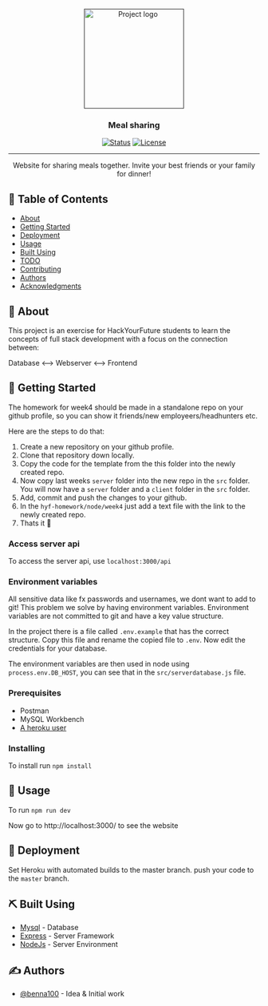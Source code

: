 <p align="center">
  <a href="" rel="noopener">
 <img width=200px height=200px src="https://github.com/Pallabi-ghosh/Meal-Sharing-App/Meal-Sharing-Template/master/Group.png" alt="Project logo"></a>
</p>

<h3 align="center">Meal sharing</h3>

<div align="center">

  [![Status](https://img.shields.io/badge/status-active-success.svg)]()
  [![License](https://img.shields.io/badge/license-MIT-blue.svg)](/LICENSE)

</div>

---

<p align="center"> Website for sharing meals together. Invite your best friends or your family for dinner!
    <br> 
</p>

## 📝 Table of Contents
- [About](#about)
- [Getting Started](#getting_started)
- [Deployment](#deployment)
- [Usage](#usage)
- [Built Using](#built_using)
- [TODO](../TODO.md)
- [Contributing](../CONTRIBUTING.md)
- [Authors](#authors)
- [Acknowledgments](#acknowledgement)

## 🧐 About <a name = "about"></a>
This project is an exercise for HackYourFuture students to learn the concepts of full stack development with a focus on the connection between:

Database <--> Webserver <--> Frontend

## 🏁 Getting Started <a name = "getting_started"></a>
The homework for week4 should be made in a standalone repo on your github profile, so you can show it friends/new employeers/headhunters etc. 

Here are the steps to do that:

1. Create a new repository on your github profile. 
2. Clone that repository down locally. 
3. Copy the code for the template from the this folder into the newly created repo. 
4. Now copy last weeks `server` folder into the new repo in the `src` folder. You will now have a `server` folder and a `client` folder in the `src` folder.
5. Add, commit and push the changes to your github.
6. In the `hyf-homework/node/week4` just add a text file with the link to the newly created repo.
7. Thats it 🎉

### Access server api
To access the server api, use `localhost:3000/api`

### Environment variables
All sensitive data like fx passwords and usernames, we dont want to add to git! This problem we solve by having environment variables. Environment variables are not committed to git and have a key value structure. 

In the project there is a file called `.env.example` that has the correct structure. Copy this file and rename the copied file to `.env`. Now edit the credentials for your database.

The environment variables are then used in node using `process.env.DB_HOST`, you can see that in the `src/serverdatabase.js` file. 

### Prerequisites
- Postman
- MySQL Workbench
- [A heroku user](https://heroku.com) 

### Installing
To install run `npm install`

## 🎈 Usage <a name="usage"></a>
To run `npm run dev`

Now go to http://localhost:3000/ to see the website

## 🚀 Deployment <a name = "deployment"></a>
Set Heroku with automated builds to the master branch.  push your code to the `master` branch. 

## ⛏️ Built Using <a name = "built_using"></a>
- [Mysql](https://www.npmjs.com/package/mysql) - Database
- [Express](https://expressjs.com/) - Server Framework
- [NodeJs](https://nodejs.org/en/) - Server Environment

## ✍️ Authors <a name = "authors"></a>
- [@benna100](https://github.com/benna100) - Idea & Initial work
